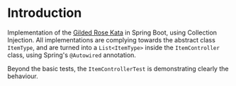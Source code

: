 # Introduction

Implementation of
the [Gilded Rose Kata](https://github.com/emilybache/GildedRose-Refactoring-Kata/tree/main/Java) in
Spring Boot, using Collection Injection. All
implementations are complying towards the abstract class `ItemType`, and are turned into a
`List<ItemType>`
inside the `ItemController` class, using Spring's `@Autowired` annotation.

Beyond the basic tests, the `ItemControllerTest` is demonstrating clearly the behaviour.